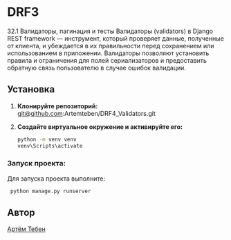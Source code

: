 # DRF3

32.1 Валидаторы, пагинация и тесты
Валидаторы (validators) в Django REST framework — инструмент,
который проверяет данные, полученные от клиента, и убеждается в их
правильности перед сохранением или использованием в приложении.
Валидаторы позволяют установить правила и ограничения для полей
сериализаторов и предоставить обратную связь пользователю в случае ошибок валидации.

## Установка

1. **Клонируйте репозиторий:**
   git@github.com:Artemteben/DRF4_Validators.git

2. **Создайте виртуальное окружение и активируйте его:**
    ```sh
    python -m venv venv
    venv\Scripts\activate
    ```

### Запуск проекта:

Для запуска проекта выполните:

```sh
 python manage.py runserver    
```

## Автор

[Aртём Тебен](https://github.com/Artemteben)

